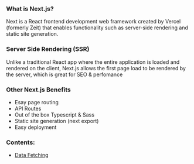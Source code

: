 ### What is Next.js?

Next is a React frontend development web framework created by Vercel (formerly Zeit) that enables functionality such as server-side rendering and static site generation.

### Server Side Rendering (SSR)

Unlike a traditional React app where the entire application is loaded and rendered on the client, Next.js allows the first page load to be rendered by the server, which is great for SEO & perfomance

### Other Next.js Benefits

- Esay page routing
- API Routes
- Out of the box Typescript & Sass
- Static site generation (next export)
- Easy deployment

### Contents:

- [Data Fetching](DataFetching.md)